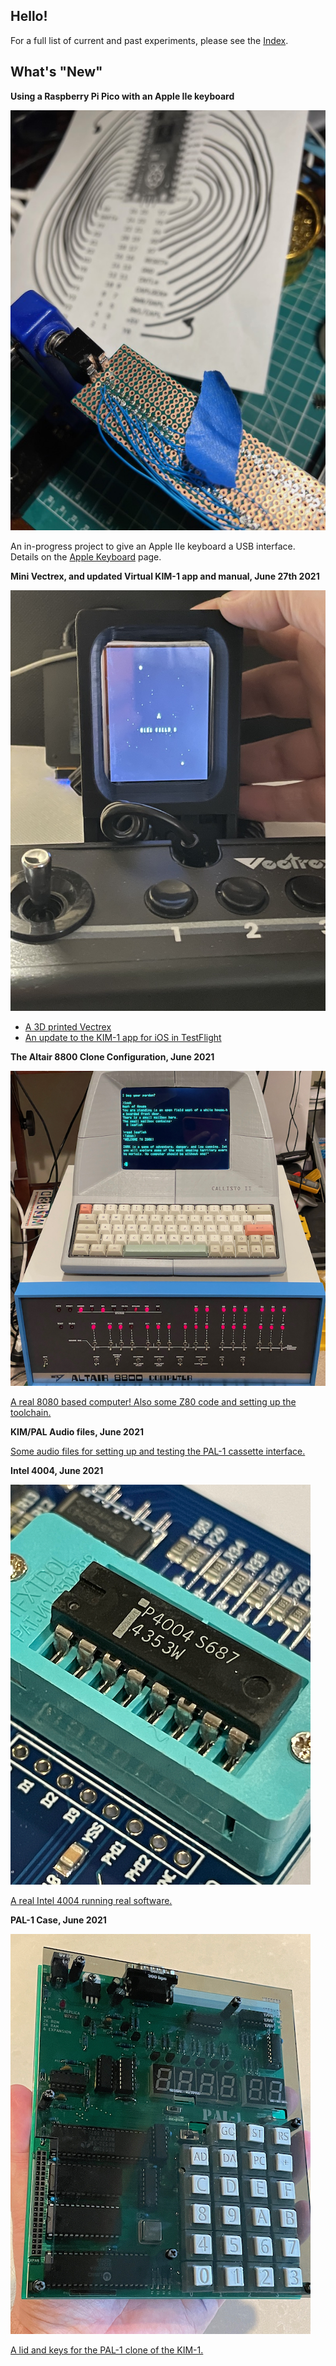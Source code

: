 ## Hello!

For a full list of current and past experiments, please see the [Index](index.md).

## What's "New"

**Using a Raspberry Pi Pico with an Apple IIe keyboard**

![](images/keyboard1.jpg)

An in-progress project to give an Apple IIe keyboard a USB interface. Details on the [Apple Keyboard](https://github.com/GrantMeStrength/retro/blob/gh-pages/applekeyboard/applekeyboard.md) page.


**Mini Vectrex, and updated Virtual KIM-1 app and manual, June 27th 2021**

![](images/vec3.jpeg)

* [A 3D printed Vectrex](https://github.com/GrantMeStrength/retro/blob/gh-pages/Projects/index.md)
* [An update to the KIM-1 app for iOS in TestFlight](https://github.com/grantmestrength/kim1)

**The Altair 8800 Clone Configuration, June 2021**

![](zog/zoghw12.jpg)

[A real 8080 based computer! Also some Z80 code and setting up the toolchain.](zog/zog.md)

**KIM/PAL Audio files, June 2021**

[Some audio files for setting up and testing the PAL-1 cassette interface.](https://github.com/grantmestrength/kim1)

**Intel 4004, June 2021**

![](images/4004a.jpeg)

[A real Intel 4004 running real software.](https://github.com/GrantMeStrength/retro/blob/gh-pages/Projects/index.md)




**PAL-1 Case, June 2021**


![](images/pal1a.jpeg)

[A lid and keys for the PAL-1 clone of the KIM-1.](https://github.com/grantmestrength/kim1)
